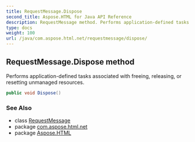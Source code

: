 ```yaml
---
title: RequestMessage.Dispose
second_title: Aspose.HTML for Java API Reference
description: RequestMessage method. Performs application-defined tasks associated with freeing releasing or resetting unmanaged resources
type: docs
weight: 100
url: /java/com.aspose.html.net/requestmessage/dispose/
---
```

## RequestMessage.Dispose method

Performs application-defined tasks associated with freeing, releasing, or resetting unmanaged resources.

```java
public void Dispose()
```

### See Also

* class [RequestMessage](../)
* package [com.aspose.html.net](../../../com.aspose.html.net/)
* package [Aspose.HTML](../../../)
